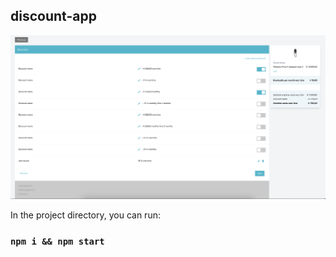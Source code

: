 ## discount-app

![app look](/public/app-look.png)

In the project directory, you can run:

### `npm i && npm start`
